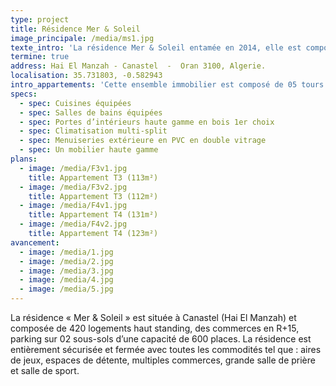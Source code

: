```yaml
---
type: project
title: Résidence Mer & Soleil
image_principale: /media/ms1.jpg
texte_intro: 'La résidence Mer & Soleil entamée en 2014, elle est composée de 54 logements distribués sur 13 étages.'
termine: true
address: Hai El Manzah - Canastel  -  Oran 3100, Algerie.
localisation: 35.731803, -0.582943
intro_appartements: 'Cette ensemble immobilier est composé de 05 tours en R+15 dont 05 blocs en R+10 avec des logements de types T3 et T4 bénéficiant d’une double exposition (deux façades) dotés de:'
specs:
  - spec: Cuisines équipées
  - spec: Salles de bains équipées
  - spec: Portes d’intérieurs haute gamme en bois 1er choix
  - spec: Climatisation multi-split
  - spec: Menuiseries extérieure en PVC en double vitrage
  - spec: Un mobilier haute gamme
plans:
  - image: /media/F3v1.jpg
    title: Appartement T3 (113m²)
  - image: /media/F3v2.jpg
    title: Appartement T3 (112m²)
  - image: /media/F4v1.jpg
    title: Appartement T4 (131m²)
  - image: /media/F4v2.jpg
    title: Appartement T4 (123m²)
avancement:
  - image: /media/1.jpg
  - image: /media/2.jpg
  - image: /media/3.jpg
  - image: /media/4.jpg
  - image: /media/5.jpg
---
```

La résidence « Mer & Soleil » est située à Canastel (Hai El Manzah) et composée de 420 logements haut standing, des commerces en R+15, parking sur 02 sous-sols d’une capacité de 600 places.
La résidence est entièrement sécurisée et fermée avec toutes les commodités tel que : aires de jeux, espaces de détente, multiples commerces, grande salle de prière et salle de sport.
